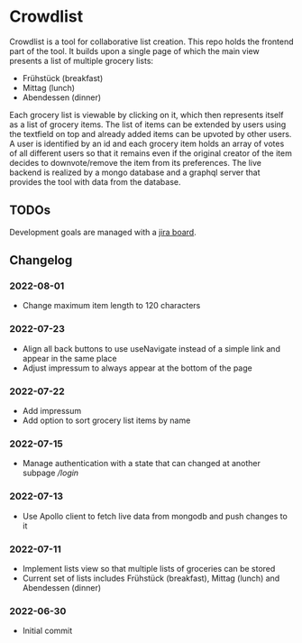 # Crowdlist

Crowdlist is a tool for collaborative list creation. This repo holds the frontend
part of the tool. It builds upon a single page of which the main view presents a list
of multiple grocery lists:
- Frühstück (breakfast)
- Mittag (lunch)
- Abendessen (dinner)

Each grocery list is viewable by clicking on it, which then represents itself as a
list of grocery items. The list of items can be extended by users using the textfield 
on top and already added items can be upvoted by other users. A user is identified by
an id and each grocery item holds an array of votes of all different users so that
it remains even if the original creator of the item decides to downvote/remove the item
from its preferences. The live backend is realized by a mongo database and a graphql server that provides the 
tool with data from the database. 

## TODOs

Development goals are managed with a [jira board](https://crowdlist.atlassian.net/jira/software/projects/CROW/boards/1
). 

## Changelog

### 2022-08-01
- Change maximum item length to 120 characters

### 2022-07-23
- Align all back buttons to use useNavigate instead of a simple link and appear in the same place
- Adjust impressum to always appear at the bottom of the page

### 2022-07-22
- Add impressum
- Add option to sort grocery list items by name

### 2022-07-15
- Manage authentication with a state that can changed at another subpage */login*

### 2022-07-13
- Use Apollo client to fetch live data from mongodb and push changes to it

### 2022-07-11
- Implement lists view so that multiple lists of groceries can be stored
- Current set of lists includes Frühstück (breakfast), Mittag (lunch) and Abendessen (dinner)

### 2022-06-30
- Initial commit